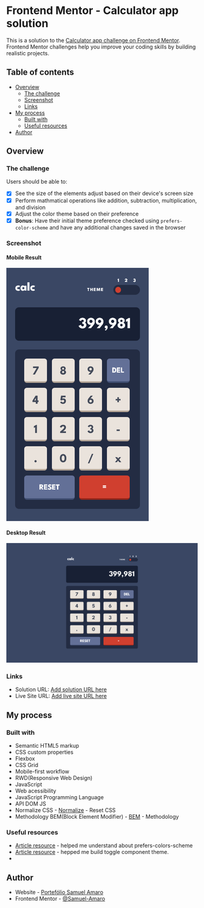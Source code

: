 # Frontend Mentor - Calculator app solution

This is a solution to the [Calculator app challenge on Frontend Mentor](https://www.frontendmentor.io/challenges/calculator-app-9lteq5N29). Frontend Mentor challenges help you improve your coding skills by building realistic projects. 

## Table of contents

- [Overview](#overview)
  - [The challenge](#the-challenge)
  - [Screenshot](#screenshot)
  - [Links](#links)
- [My process](#my-process)
  - [Built with](#built-with)
  - [Useful resources](#useful-resources)
- [Author](#author)

## Overview

### The challenge

Users should be able to:

* [x] See the size of the elements adjust based on their device's screen size
* [x] Perform mathmatical operations like addition, subtraction, multiplication, and division
* [x] Adjust the color theme based on their preference
* [x] **Bonus**: Have their initial theme preference checked using `prefers-color-scheme` and have any additional changes saved in the browser

### Screenshot

#### Mobile Result

![](./images/mobile-result.png)

#### Desktop Result

![](./images/result-desktop.png)

### Links

- Solution URL: [Add solution URL here](https://your-solution-url.com)
- Live Site URL: [Add live site URL here](https://your-live-site-url.com)

## My process

### Built with

- Semantic HTML5 markup
- CSS custom properties
- Flexbox
- CSS Grid
- Mobile-first workflow
- RWD(Responsive Web Design)
- JavaScript
- Web acessibility
- JavaScript Programming Language
- API DOM JS
- Normalize CSS - [Normalize](https://necolas.github.io/normalize.css/) - Reset CSS
- Methodology BEM(Block Element Modifier) - [BEM](http://getbem.com/introduction/) - Methodology

### Useful resources

- [Article resource](https://web.dev/prefers-color-scheme/) - helped me understand about prefers-colors-scheme
- [Article resource](https://web.dev/building-a-theme-switch-component/) - hepped me build toggle component theme.
- 

## Author

- Website - [Portefólio Samuel Amaro](https://samuel-amaro.github.io/portefolio-website/)
- Frontend Mentor - [@Samuel-Amaro](https://www.frontendmentor.io/profile/Samuel-Amaro)

